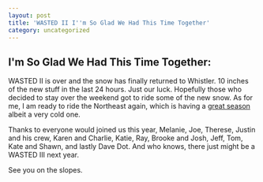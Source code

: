 ```yaml
---
layout: post
title: 'WASTED II I''m So Glad We Had This Time Together'
category: uncategorized
---
```


## I'm So Glad We Had This Time Together:
WASTED II is over and the snow has finally returned to Whistler.  10 inches of the new stuff in the last 24 hours.  Just our luck.  Hopefully those who decided to stay over the weekend got to ride some of the new snow.  As for me, I am ready to ride the Northeast again, which is having a [great season](http://www.transworldsnowboarding.com/snow/news/article/0,13009,423155,00.html) albeit a very cold one.

Thanks to everyone would joined us this year, Melanie, Joe, Therese, Justin and his crew, Karen and Charlie, Katie, Ray, Brooke and Josh, Jeff, Tom, Kate and Shawn, and lastly Dave Dot.  And who knows, there just might be a WASTED III next year.

See you on the slopes.
